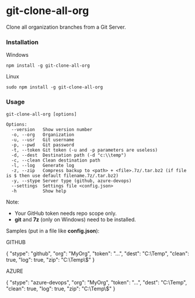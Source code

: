 # git-clone-all-org
Clone all organization branches from a Git Server.

### Installation

Windows
```
npm install -g git-clone-all-org
```

Linux
```
sudo npm install -g git-clone-all-org
```

### Usage

```
git-clone-all-org [options]

Options:
  --version   Show version number
  -o, --org   Organization       
  -u, --usr   Git username    
  -p, --pwd   Git password    
  -t, --token Git token (-u and -p parameters are useless)
  -d, --dest  Destination path (-d "c:\\temp")
  -c, --clean Clean destination path
  -l, --log   Generate log
  -z, --zip   Compress backup to <path> + <file>.7z/.tar.bz2 (if file is $ then use default filename.7z/.tar.bz2)
  -y, --stype Server type (github, azure-devops)
  --settings  Settings file <config.json>
  -h          Show help          

 ```
 Note: 
 * Your GitHub token needs repo scope only.
 * **git** and **7z** (only on Windows) need to be installed.

 Samples (put in a file like **config.json**):

 GITHUB

 {
    "stype": "github",
    "org": "MyOrg",
    "token": "...",
    "dest": "C:\\Temp",
    "clean": true,
    "log": true,
    "zip": "C:\\Temp\\$"
}

AZURE

{
    "stype": "azure-devops",
    "org": "MyOrg",
    "token": "...",
    "dest": "C:\\Temp",
    "clean": true,
    "log": true,
    "zip": "C:\\Temp\\$"
}